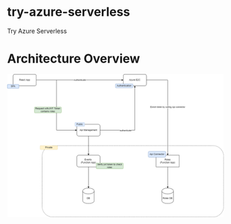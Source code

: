 # try-azure-serverless

Try Azure Serverless

# Architecture Overview

![Architecture Overview](./documents/images/try%20server%20less.drawio.png)
